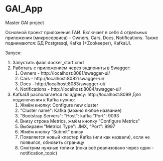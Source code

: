 # GAI_App
Master GAI project

Основной проект приложения ГАИ.
Включает в себя 4 отдельных приложения (микросервиса) - Owners, Cars, Docs, Notifications.
Также поднимаются: БД Postgresql, Kafka (+Zookeeper), KafkaUI.

Запуск:
1. Запустить файл docker_start.cmd
2. Работать с приложением через эндпоинты в Swagger:
    1) Owners - http://localhost:8081/swagger-ui/
    2) Cars - http://localhost:8082/swagger-ui/
    3) Docs - http://localhost:8083/swagger-ui/
    4) Notifications - http://localhost:8084/swagger-ui/
3. KafkaUI располагается по адресу: http://localhost:8099 
       Для подключения к Kafka нужно:
   1) Жмём кнопку: Configure new cluster
   2) "Cluster name": Kafka (можно любое название)
   3) "Bootstrap Servers":
         "Host": kafka
         "Port": 9093
   4) Внизу строка Metrics, жмём кнопку "Configure Metrics"
   5) Выбираем "Metrics Type": JMX, "Port": 9997
   6) Жмём кнопку "Submit" внизу
   7) Появляется новый кластер Kafka (или как назвали), если не появился, обновить страницу
   8) Смотрим нужные топики (пока всё реализовано через один - notification_topic)